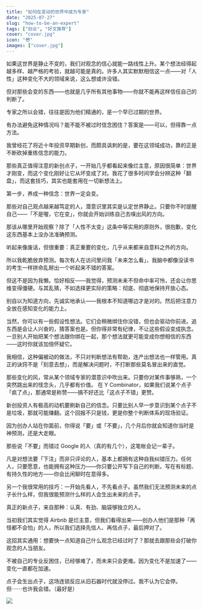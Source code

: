```yaml
---
title: "如何在变动的世界中成为专家"
date: "2025-07-27"
slug: "how-to-be-an-expert"
tags: ["创业", "好文推荐"]
cover: "cover.jpg"
icon: "😎"
images: ["cover.jpg"]
---
```

如果这世界是静止不变的，我们对观念的信心就能一路线性上升。某个想法经得起越多样、越严格的考验，就越可能是真的。许多人其实默默相信这一点——对「人性」这种变化不大的领域来说，这么想或许没错。



但对那些会变的东西——也就是几乎所有其他事物——你就不能再这样信任自己的判断了。



专家之所以会错，往往是因为他们精通的，是一个早已过期的世界。



有办法避免这种情况吗？能不能不被过时信念困住？答案是——可以，但得靠一点方法。



我曾经花了将近十年投资早期新创，而颇具讽刺的是，要在这领域成功，靠的正是不断砍掉重练信念的能力。



那些真正值得注意的新创点子，一开始几乎都看起来像烂主意，原因很简单：世界才刚变，而这个变化刚好让它从坏变成了对。我花了很多时间学会分辨这种「翻盘」，而这套技巧，其实也能套用在一切新想法上。



第一步，养成一种信念：世界一定会变。



那些对自己观点越来越笃定的人，潜意识里其实是认定世界静止。只要你不时提醒自己——「不是喔，它在变」，你就会开始训练自己去嗅出风的方向。



那该从哪里开始观察？除了「人性不太变」这条中等实用的原则外，很抱歉，变化这东西基本上没办法准确预测。



听起来像废话，但很重要：真正重要的变化，几乎从来都来自意料之外的方向。



所以我乾脆放弃预测。每次有人在访问里问我「未来怎么看」，我脑中都像没读书的考生一样拼命乱掰出一个听起来不错的答案。



但这不是因为我懒。恰好相反——我觉得，预测未来不但命中率可怜，还会让你思维变得僵硬。与其乱猜，不如选择更实际的策略：彻底、彻底地保持开放心态。



别自以为知道方向，先诚实地承认——我根本不知道哪边才是对的。然后把注意力全放在感知变化的能力上。



当然，你可以有一些假设性想法。它们会稍微绑住你没错，但也会驱动你前进。追东西是会让人兴奋的，猜答案也是。但你得非常有纪律，不让这些假设变成执念。
一旦别人开始把某个想法跟你绑在一起，那个想法就更可能变成你想相信的东西——这时你就该加倍怀疑它。



我相信，这种偏被动的做法，不只对判断想法有帮助，连产出想法也一样管用。真正的诀窍不是「刻意去想」，而是解决问题时，不打断那些莫名冒出来的直觉。



那些变化的风，常从某个领域专家的潜意识中吹出来。只要你对某件事够熟，一个突然跳出来的怪念头，几乎都有价值。
在 Y Combinator，如果我们说某个点子「疯了点」，那通常是称赞——搞不好还比「这点子不错」更赞。



新创投资人有极高的动机要刷新自己的信念。只要比别人早一步意识到某个点子不是垃圾，那就可能赚翻。这个回报不只是钱，更是你整个判断体系的现场验证。



因为创办人站在你面前，你得说「要」或「不要」，几个月后你就会知道你当时是神预测，还是大走眼。



那些说「不要」而错过 Google 的人（真的有几个），这笔帐会记一辈子。



凡是对想法要「下注」而非只评论的人，基本上都拥有这种自我纠错压力。任何人，只要愿意，也能拥有这种压力——你只要公开写下自己的判断。写在有标题、有持久性的地方——你会比闲聊时在意得多。



另一个我很常用的技巧：一开始先看人，不先看点子。虽然我们无法预测未来的点子长什么样，但我很能预测什么样的人会生出未来的点子。



真正的新点子，来自那种：认真、有劲、脑袋够独立的人。



当初我们其实觉得 Airbnb 是烂主意，但我们看得出来——创办人他们是那种「再怪都不会怕」的人，所以我们选择先信人、再信点子，最后押对了。



这招其实通用：想要快一点知道自己什么观念已经过时了？那就去跟那些会打破你观念的人当朋友。



不被自己的专业反困住，已经够难了，而未来只会更难。因为变化不是加速了——变化一直都在加速。



点子会生出点子，这场连锁反应从旧石器时代就没停过。我不认为它会停。
但⋯⋯也许我会错。（最好是）




![](https://prod-files-secure.s3.us-west-2.amazonaws.com/112d0858-5090-4d34-a606-b75eb8d65fd2/46476355-9cf3-4e99-9b7a-3531bc426380/1000202064.png?X-Amz-Algorithm=AWS4-HMAC-SHA256&X-Amz-Content-Sha256=UNSIGNED-PAYLOAD&X-Amz-Credential=ASIAZI2LB4662XXBRMNP%2F20250922%2Fus-west-2%2Fs3%2Faws4_request&X-Amz-Date=20250922T134040Z&X-Amz-Expires=3600&X-Amz-Security-Token=IQoJb3JpZ2luX2VjEKX%2F%2F%2F%2F%2F%2F%2F%2F%2F%2FwEaCXVzLXdlc3QtMiJIMEYCIQDc%2Fn%2FOP7BbztZ0rDBP%2BIRuQ7kMw5zRHVzOhexLdvkuTQIhALeI%2B0xHRai5Mf1sbThw38RY2%2B1%2F71BTapluj0ldBCfnKv8DCC4QABoMNjM3NDIzMTgzODA1Igy7wdE5kh7Zpxnw39Mq3APrbVIGSuzxbWxWQza9x%2FhYz6g8eufrtm82YPRmUVoqwX7QewUIW2V8JKt5sAnlOw1FrbGuGmrJlbchSk1p2jQ%2F5ctzPmaP8WoT5GWKdNcg2bfxY36MiNgkRO5nkS9hg5r0wjPQfRIODMp9sZiDFC0iOcpMyjZ47Hze1TWgh08Pgu9EskVL8o0RwUqrUXjQ0oGHRwTvOPgza6qfkcyKs7OkbaxTRC0tviuMyEUHmXgr5T%2Ff1wOb0hiAKzZgN3uBIHPGPwkrPFacYuAVEiRSfi0yVXhvbjsDoDTYevb7osGsUynV3Id1d3O2fwdazwWL7XVIuwBgazj18ZYG%2FeJA%2B6VJAuCmEPGxxPdQup4ZvgdkfWBOQz6cG72YYjaEA3kWJQzsIQyhKSmAh%2BuH8DuRoy9HI5Mv%2FR9e0WDYbTli25SaDS3YGdQoea3T7bECa7YpDdXANAno6NGU0%2FCyud33%2BY4ppv9E4i7g13mjWd08llbnMt%2B%2F2P5bJOzjW%2B1mShYCFKmqSP28ywq4dPfrzQsV7xcC%2BWjCVcWEhSNx%2BLKamRBhvMQKE5Kqrewm3nfAqDzMX65kUmvDdIDmzayAC6vQmc69Dp9oTi1uD3jHdkgiQgiB3i5bEQGtE18Q%2F%2BbMvDDpjcXGBjqkAfPE4tUVnk8WDtuLnW4QyrSI1YQVWavp7gE06p%2FNPA0gVV%2FpHky%2F2kNGllwJtm%2Fugvlnt9Tr9xJFdnK%2BFOO5mN31pAZQsxuBucRNkGJh1UXl97VMxIAAQPPfsNzwNh2cwEnK6sCentg%2F000f9JYV8srP6rv%2FLh8fonBSKmV1rbylUTZd24PZ5%2BAnVXOZpWyBOG7mYMQl16Dh0ZBKl95lNI0Cq15m&X-Amz-Signature=96fdf5478f7d73b00fbe4df547d50f6a81d0efdff7de353ce9d963d7c1448c73&X-Amz-SignedHeaders=host&x-amz-checksum-mode=ENABLED&x-id=GetObject)

